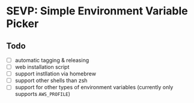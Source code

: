 # SEVP: Simple Environment Variable Picker


## Todo
- [ ] automatic tagging & releasing
- [ ] web installation script
- [ ] support instllation via homebrew
- [ ] support other shells than zsh
- [ ] support for other types of environment variables (currently only supports `AWS_PROFILE`)
